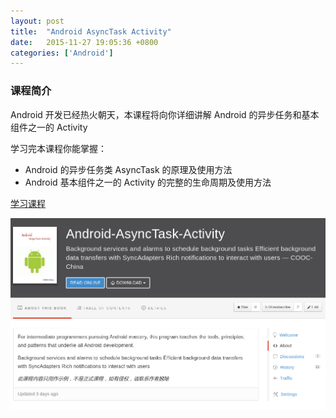 ```yaml
---
layout: post
title:  "Android AsyncTask Activity"
date:   2015-11-27 19:05:36 +0800
categories: ['Android']
---
```


### 课程简介
Android 开发已经热火朝天，本课程将向你详细讲解 Android 的异步任务和基本组件之一的 Activity

学习完本课程你能掌握：

* Android 的异步任务类 AsyncTask 的原理及使用方法
* Android 基本组件之一的 Activity 的完整的生命周期及使用方法

[学习课程](https://cooc-china.gitbooks.io/android-asynctask-activity/content/)

[![Android AsyncTask Activity 课程](/images/2015-11-27/android-asynctask-activity.png)](https://cooc-china.gitbooks.io/android-asynctask-activity/content/)
